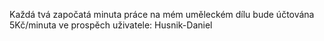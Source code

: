 Každá tvá započatá minuta práce na mém uměleckém dílu bude účtována 5Kč/minuta ve prospěch uživatele: Husnik-Daniel
